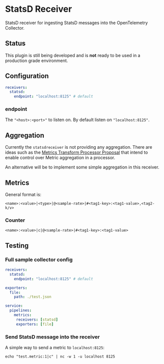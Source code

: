 # StatsD Receiver

StatsD receiver for ingesting StatsD messages into the OpenTelemetry Collector.

## Status

This plugin is still being developed and is **not** ready to be used in a production grade environment.

## Configuration

```yaml
receivers:
  statsd:
    endpoint: "localhost:8125" # default
```

### endpoint

The `"<host>:<port>"` to listen on. By default listen on `"localhost:8125"`.

## Aggregation

Currently the `statsdreceiver` is not providing any aggregation. There are ideas such as the [Metrics Transform Processor Proposal](https://github.com/open-telemetry/opentelemetry-collector-contrib/issues/332) that intend to enable control over Metric aggregation in a processor.

An alternative will be to implement some simple aggregation in this receiver.

## Metrics

General format is:

`<name>:<value>|<type>|@<sample-rate>|#<tag1-key>:<tag1-value>,<tag2-k/v>`

### Counter

`<name>:<value>|c|@<sample-rate>|#<tag1-key>:<tag1-value>`

<!-- ### Gauge

`<name>:<value>|g|@<sample-rate>|#<tag1-key>:<tag1-value>`

### Timer/Histogram

`<name>:<value>|<ms/h>|@<sample-rate>|#<tag1-key>:<tag1-value>` -->

## Testing

### Full sample collector config

```yaml
receivers:
  statsd:
    endpoint: "localhost:8125" # default

exporters:
  file:
    path: ./test.json

service:
  pipelines:
    metrics:
     receivers: [statsd]
     exporters: [file]
```

### Send StatsD message into the receiver

A simple way to send a metric to `localhost:8125`:

`echo "test.metric:1|c" | nc -w 1 -u localhost 8125`
